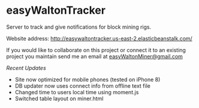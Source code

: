 # easyWaltonTracker
Server to track and give notifications for block mining rigs.

Website address: http://easywaltontracker.us-east-2.elasticbeanstalk.com/

If you would like to collaborate on this project or connect it to an existing project you maintain send me an email at easyWaltonMiner@gmail.com

*Recent Updates*
- Site now optimized for mobile phones (tested on iPhone 8)
- DB updater now uses connect info from offline text file
- Changed time to users local time using moment.js
- Switched table layout on miner.html
